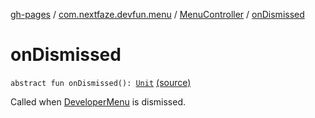 [gh-pages](../../index.md) / [com.nextfaze.devfun.menu](../index.md) / [MenuController](index.md) / [onDismissed](./on-dismissed.md)

# onDismissed

`abstract fun onDismissed(): `[`Unit`](https://kotlinlang.org/api/latest/jvm/stdlib/kotlin/-unit/index.html) [(source)](https://github.com/NextFaze/dev-fun/tree/master/devfun-menu/src/main/java/com/nextfaze/devfun/menu/DeveloperMenu.kt#L74)

Called when [DeveloperMenu](../-developer-menu/index.md) is dismissed.

